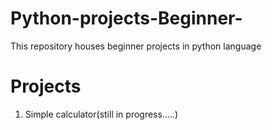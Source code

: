 # Python-projects-Beginner-
This repository houses beginner projects in python language


# Projects 
1. Simple calculator(still in progress.....)
